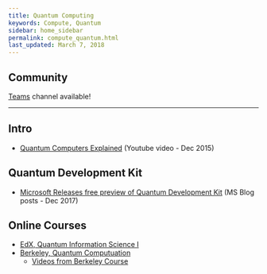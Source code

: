 ```yaml
---
title: Quantum Computing
keywords: Compute, Quantum
sidebar: home_sidebar
permalink: compute_quantum.html
last_updated: March 7, 2018
---
```


## Community
[Teams](https://teams.microsoft.com/l/channel/19%3ad9b6ce7de9b7489996ed7b0e544bc84a%40thread.skype/Compute%2520-%2520Quantum%2520computing?groupId=dff0a70d-6316-4124-ae5a-e9d06f63ec34&tenantId=72f988bf-86f1-41af-91ab-2d7cd011db47) channel available!

<!-- Add in any communities worth following: blogs, twitter, etc. -->
---
<!-- Here, add in any links to useful resources. The structure is not fixed, it can be grouped by scenario, by tech, or set up as a learning path -->

## Intro
- [Quantum Computers Explained](https://youtu.be/JhHMJCUmq28) (Youtube video - Dec 2015)

## Quantum Development Kit
- [Microsoft Releases free preview of Quantum Development Kit](https://blogs.microsoft.com/ai/2017/12/11/future-quantum-microsoft-releases-free-preview-quantum-development-kit/) (MS Blog posts - Dec 2017)

## Online Courses
- [EdX, Quantum Information Science I](https://www.edx.org/course/quantum-information-science-i)
- [Berkeley, Quantum Computuation](https://www.edx.org/course/quantum-mechanics-quantum-computation-uc-berkeleyx-cs-191x)
    - [Videos from Berkeley Course](https://www.youtube.com/playlist?list=PLDAjb_zu5aoFazE31_8yT0OfzsTcmvAVg)